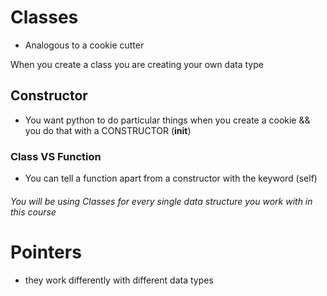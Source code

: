 # Classes

- Analogous to a cookie cutter

When you create a class you are creating your own data type

## Constructor

- You want python to do particular things when you create a cookie && you do that with a CONSTRUCTOR (**init**)

### Class VS Function

- You can tell a function apart from a constructor with the keyword (self)

###### You will be using Classes for every single data structure you work with in this course

# Pointers

- they work differently with different data types
